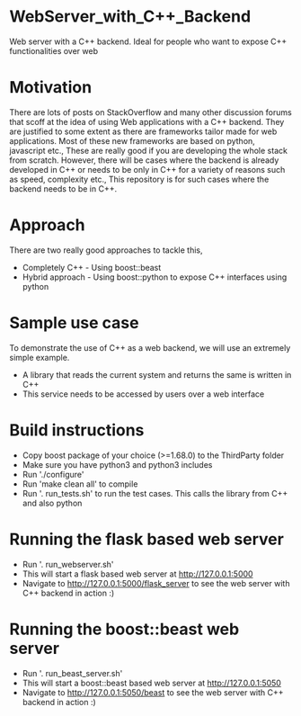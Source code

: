 # WebServer_with_C++_Backend
Web server with a C++ backend. 
Ideal for people who want to expose C++ functionalities over web

# Motivation
There are lots of posts on StackOverflow and many other discussion forums that scoff at the idea of using Web applications with a C++ backend. They are justified to some extent as there are frameworks tailor made for web applications. Most of these new frameworks are based on python, javascript etc., These are really good if you are developing the whole stack from scratch. However, there will be cases where the backend is already developed in C++ or needs to be only in C++ for a variety of reasons such as speed, complexity etc.,
This repository is for such cases where the backend needs to be in C++.

# Approach
There are two really good approaches to tackle this,
* Completely C++ - Using boost::beast
* Hybrid approach - Using boost::python to expose C++ interfaces using python

# Sample use case
To demonstrate the use of C++ as a web backend, we will use an extremely simple example.
* A library that reads the current system and returns the same is written in C++
* This service needs to be accessed by users over a web interface

# Build instructions
* Copy boost package of your choice (>=1.68.0) to the ThirdParty folder
* Make sure you have python3 and python3 includes
* Run './configure'
* Run 'make clean all' to compile
* Run '. run_tests.sh' to run the test cases. This calls the library from C++ and also python

# Running the flask based web server
* Run '. run_webserver.sh'
* This will start a flask based web server at http://127.0.0.1:5000
* Navigate to http://127.0.0.1:5000/flask_server to see the web server with C++ backend in action :)

# Running the boost::beast web server
* Run '. run_beast_server.sh'
* This will start a boost::beast based web server at http://127.0.0.1:5050
* Navigate to http://127.0.0.1:5050/beast to see the web server with C++ backend in action :)
